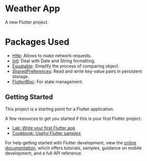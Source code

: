# Weather App

A new Flutter project.

# Packages Used
 * [Http](https://pub.dev/packages/http): Allows to make network requests.
 * [Intl](https://pub.dev/packages/intl): Deal with Date and String formatting.
 * [Equatable](https://pub.dev/packages/equatable): Simplify the process of comparing object.
 * [SharedPreferences](https://pub.dev/packages/shared_preferences): Read and write key-value pairs in persistent storage.
 * [FlutterBloc](https://pub.dev/packages/flutter_bloc): For state management.

## Getting Started

This project is a starting point for a Flutter application.

A few resources to get you started if this is your first Flutter project:

- [Lab: Write your first Flutter app](https://docs.flutter.dev/get-started/codelab)
- [Cookbook: Useful Flutter samples](https://docs.flutter.dev/cookbook)

For help getting started with Flutter development, view the
[online documentation](https://docs.flutter.dev/), which offers tutorials,
samples, guidance on mobile development, and a full API reference.
